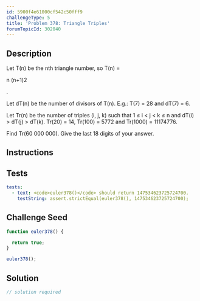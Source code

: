 ```yaml
---
id: 5900f4e61000cf542c50fff9
challengeType: 5
title: 'Problem 378: Triangle Triples'
forumTopicId: 302040
---
```


## Description

<section id='description'>

Let T(n) be the nth triangle number, so T(n) =

n (n+1)2

.

Let dT(n) be the number of divisors of T(n). E.g.: T(7) = 28 and dT(7) = 6.

Let Tr(n) be the number of triples (i, j, k) such that 1 ≤ i &lt; j &lt; k ≤ n and dT(i) > dT(j) > dT(k). Tr(20) = 14, Tr(100) = 5772 and Tr(1000) = 11174776.

Find Tr(60 000 000). Give the last 18 digits of your answer.

</section>

## Instructions

<section id='instructions'>

</section>

## Tests

<section id='tests'>

```yml
tests:
  - text: <code>euler378()</code> should return 147534623725724700.
    testString: assert.strictEqual(euler378(), 147534623725724700);

```

</section>

## Challenge Seed

<section id='challengeSeed'>

<div id='js-seed'>

```js
function euler378() {

  return true;
}

euler378();
```

</div>

</section>

## Solution

<section id='solution'>

```js
// solution required
```

</section>
